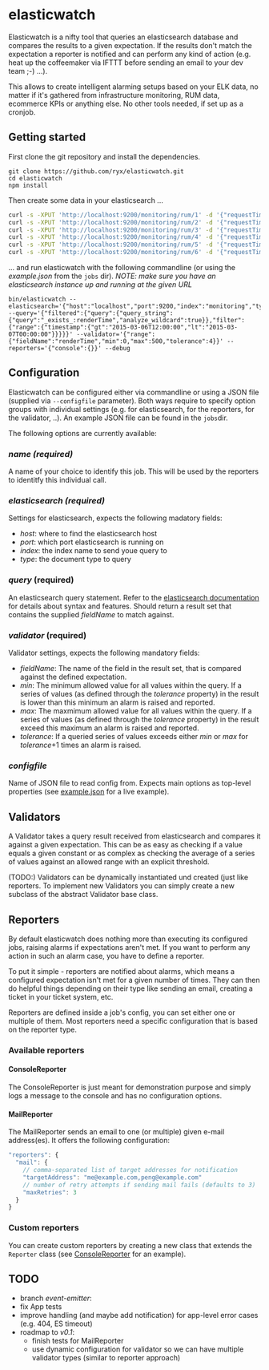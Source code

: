 # elasticwatch

Elasticwatch is a nifty tool that queries an elasticsearch database and compares the results to a given expectation. If the results don't match the expectation a reporter is notified and can perform any kind of action (e.g. heat up the coffeemaker via IFTTT before sending an email to your dev team ;-) ...).

This allows to create intelligent alarming setups based on your ELK data, no matter if it's gathered from infrastructure monitoring, RUM data, ecommerce KPIs or anything else. No other tools needed, if set up as a cronjob.

## Getting started

First clone the git repository and install the dependencies.
```
git clone https://github.com/ryx/elasticwatch.git
cd elasticwatch
npm install
```

Then create some data in your elasticsearch ...
```bash
curl -s -XPUT 'http://localhost:9200/monitoring/rum/1' -d '{"requestTime":43,"responseTime":224,"renderTime":568,"timestamp":"2015-03-06T11:47:34"}'
curl -s -XPUT 'http://localhost:9200/monitoring/rum/2' -d '{"requestTime":49,"responseTime":312,"renderTime":619,"timestamp":"2015-03-06T12:02:34"}'
curl -s -XPUT 'http://localhost:9200/monitoring/rum/3' -d '{"requestTime":41,"responseTime":275,"renderTime":597,"timestamp":"2015-03-06T12:17:34"}'
curl -s -XPUT 'http://localhost:9200/monitoring/rum/4' -d '{"requestTime":42,"responseTime":301,"renderTime":542,"timestamp":"2015-03-06T12:32:34"}'
curl -s -XPUT 'http://localhost:9200/monitoring/rum/5' -d '{"requestTime":48,"responseTime":308,"renderTime":604,"timestamp":"2015-03-06T12:47:34"}'
curl -s -XPUT 'http://localhost:9200/monitoring/rum/6' -d '{"requestTime":43,"responseTime":256,"renderTime":531,"timestamp":"2015-03-06T13:02:34"}'
```

... and run elasticwatch with the following commandline (or using the *example.json* from the `jobs` dir). *NOTE: make sure you have an elasticsearch instance up and running at the given URL*
```
bin/elasticwatch --elasticsearch='{"host":"localhost","port":9200,"index":"monitoring","type":"rum"}' --query='{"filtered":{"query":{"query_string":{"query":"_exists_:renderTime","analyze_wildcard":true}},"filter":{"range":{"timestamp":{"gt":"2015-03-06T12:00:00","lt":"2015-03-07T00:00:00"}}}}}' --validator='{"range":{"fieldName":"renderTime","min":0,"max":500,"tolerance":4}}' --reporters='{"console":{}}' --debug
```

## Configuration
Elasticwatch can be configured either via commandline or using a JSON file (supplied via `--configfile` parameter). Both ways require to specify option groups with individual settings (e.g. for elasticsearch, for the reporters, for the validator, ..). An example JSON file can be found in the `jobs`dir.

The following options are currently available:

### *name (required)*
A name of your choice to identify this job. This will be used by the reporters to identitfy this individual call.

### *elasticsearch (required)*
Settings for elasticsearch, expects the following madatory fields:
- *host*: where to find the elasticsearch host
- *port*: which port elasticsearch is running on
- *index*: the index name to send youe query to
- *type*: the document type to query

### *query* (required)
An elasticsearch query statement. Refer to the [elasticsearch documentation](http://www.elasticsearch.org/guide/en/elasticsearch/reference/current) for details about syntax and features. Should return a result set that contains the supplied *fieldName* to match against.

### *validator* (required)
Validator settings, expects the following mandatory fields:
- *fieldName*: The name of the field in the result set, that is compared against the defined expectation.
- *min*: The minimum allowed value for all values within the query. If a series of values (as defined through the *tolerance* property) in the result is lower than this minimum an alarm is raised and reported.
- *max*: The maxmimum allowed value for all values within the query. If a series of values (as defined through the *tolerance* property) in the result exceed this maximum an alarm is raised and reported.
- *tolerance*: If a queried series of values exceeds either *min* or *max* for *tolerance*+1 times an alarm is raised.

### *configfile*
Name of JSON file to read config from. Expects main options as top-level properties (see [example.json](jobs/example.json) for a live example).

## Validators
A Validator takes a query result received from elasticsearch and compares it against a given expectation. This can be as easy as checking if a value equals a given constant or as complex as checking the average of a series of values against an allowed range with an explicit threshold.

(TODO:) Validators can be dynamically instantiated und created (just like reporters. To implement new Validators you can simply create a new subclass of the abstract Validator base class.

## Reporters
By default elasticwatch does nothing more than executing its configured jobs, raising alarms if expectations aren't met. If you want to perform any action in such an alarm case, you have to define a reporter.

To put it simple - reporters are notified about alarms, which means a configured expectation isn't met for a given number of times. They can then do helpful things depending on their type like sending an email, creating a ticket in your ticket system, etc.

Reporters are defined inside a job's config, you can set either one or multiple of them. Most reporters need a specific configuration that is based on the reporter type.

### Available reporters

#### ConsoleReporter
The ConsoleReporter is just meant for demonstration purpose and simply logs a message to the console and has no configuration options.

#### MailReporter
The MailReporter sends an email to one (or multiple) given e-mail address(es). It offers the following configuration:
```javascript
"reporters": {
  "mail": {
    // comma-separated list of target addresses for notification
    "targetAddress": "me@example.com,peng@example.com"
    // number of retry attempts if sending mail fails (defaults to 3)
    "maxRetries": 3
  }
}
```

### Custom reporters
You can create custom reporters by creating a new class that extends the `Reporter` class (see [ConsoleReporter](src/reporters/console.coffee) for an example).

## TODO
- branch *event-emitter*:
 - fix App tests
 - improve handling (and maybe add notification) for app-level error cases (e.g. 404, ES timeout)
- roadmap to *v0.1*:
  - finish tests for MailReporter
  - use dynamic configuration for validator so we can have multiple validator types (similar to reporter approach)

